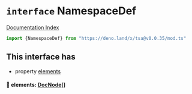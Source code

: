 # `interface` NamespaceDef

[Documentation Index](../README.md)

```ts
import {NamespaceDef} from "https://deno.land/x/tsa@v0.0.35/mod.ts"
```

## This interface has

- property [elements](#-elements-docnode)


#### 📄 elements: [DocNode](../type.DocNode/README.md)\[]



